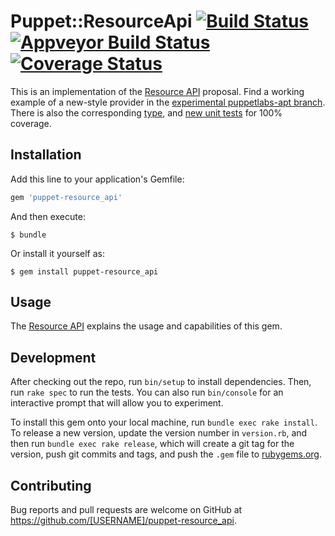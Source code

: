 # Puppet::ResourceApi [![Build Status](https://travis-ci.org/puppetlabs/puppet-resource_api.svg?branch=master)](https://travis-ci.org/puppetlabs/puppet-resource_api) [![Appveyor Build Status](https://ci.appveyor.com/api/projects/status/qvor6rkh0d1e4suc?svg=true)](https://ci.appveyor.com/project/puppetlabs/puppet-resource-api) [![Coverage Status](https://coveralls.io/repos/github/puppetlabs/puppet-resource_api/badge.svg?branch=master)](https://coveralls.io/github/puppetlabs/puppet-resource_api?branch=master)

This is an implementation of the [Resource API](https://github.com/DavidS/puppet-specifications/blob/resourceapi/language/resource-api/README.md) proposal. Find a working example of a new-style provider in the [experimental puppetlabs-apt branch](https://github.com/DavidS/puppetlabs-apt/blob/resource-api-experiments/lib/puppet/provider/apt_key2/apt_key2.rb). There is also the corresponding [type](https://github.com/DavidS/puppetlabs-apt/blob/resource-api-experiments/lib/puppet/type/apt_key2.rb), and [new unit tests](https://github.com/DavidS/puppetlabs-apt/blob/resource-api-experiments/spec/unit/puppet/provider/apt_key2/apt_key2_spec.rb) for 100% coverage.

## Installation

Add this line to your application's Gemfile:

```ruby
gem 'puppet-resource_api'
```

And then execute:

    $ bundle

Or install it yourself as:

    $ gem install puppet-resource_api

## Usage

The [Resource API](https://github.com/DavidS/puppet-specifications/blob/resourceapi/language/resource-api/README.md) explains the usage and capabilities of this gem.

## Development

After checking out the repo, run `bin/setup` to install dependencies. Then, run `rake spec` to run the tests. You can also run `bin/console` for an interactive prompt that will allow you to experiment.

To install this gem onto your local machine, run `bundle exec rake install`. To release a new version, update the version number in `version.rb`, and then run `bundle exec rake release`, which will create a git tag for the version, push git commits and tags, and push the `.gem` file to [rubygems.org](https://rubygems.org).

## Contributing

Bug reports and pull requests are welcome on GitHub at https://github.com/[USERNAME]/puppet-resource_api.
